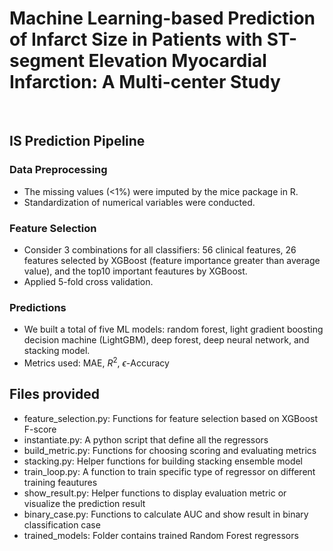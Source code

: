 # **Machine Learning-based Prediction of Infarct Size in Patients with ST-segment Elevation Myocardial Infarction: A Multi-center Study**

<br>

## IS Prediction Pipeline

### Data Preprocessing
* The missing values (<1%) were imputed by the mice package in R. 
* Standardization of numerical variables were conducted. 

### Feature Selection
* Consider 3 combinations for all classifiers: 56 clinical features, 26 features selected by XGBoost (feature importance greater than average value), and the top10 important feautures by XGBoost. 
* Applied 5-fold cross validation. 

### Predictions
* We built a total of five ML models: random forest, light gradient boosting decision machine (LightGBM), deep forest, deep neural network, and stacking model. 
* Metrics used: MAE, $R^2$, $\epsilon$-Accuracy

## Files provided
* feature_selection.py: Functions for feature selection based on XGBoost F-score
* instantiate.py: A python script that define all the regressors
* build_metric.py: Functions for choosing scoring and evaluating metrics
* stacking.py: Helper functions for building stacking ensemble model
* train_loop.py: A function to train specific type of regressor on different training feautures
* show_result.py: Helper functions to display evaluation metric or visualize the prediction result
* binary_case.py: Functions to calculate AUC and show result in binary classification case
* trained_models: Folder contains trained Random Forest regressors

















